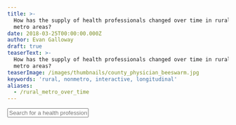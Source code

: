 ```yaml
---
title: >-
  How has the supply of health professionals changed over time in rural and
  metro areas?
date: 2018-03-25T00:00:00.000Z
author: Evan Galloway
draft: true
teaserText: >-
  How has the supply of health professionals changed over time in rural and
  metro areas?
teaserImage: /images/thumbnails/county_physician_beeswarm.jpg
keywords: 'rural, nonmetro, interactive, longitudinal'
aliases:
  - /rural_metro_over_time
---
```



<input name="professionSelect" placeholder="Search for a health profession" id="professionSelect"/>
<div id="chart"></div>
<div id="table"></div>
 
<script src="../javascript/d3.min.js"></script>
<script src="https://d3js.org/d3-array.v2.min.js"></script>
<script src="../javascript/awesomplete.min.js"></script>
<!-- <script src="../javascript/autocomplete.min.js"></script> -->

 <script > 

 const omb_metro_map_2015 = new Map([["ALAMANCE","metro"],["ALEXANDER","metro"],["ALLEGHANY","nonmetro"],["ANSON","nonmetro"],["ASHE","nonmetro"],["AVERY","nonmetro"],["BEAUFORT","nonmetro"],["BERTIE","nonmetro"],["BLADEN","nonmetro"],["BRUNSWICK","metro"],["BUNCOMBE","metro"],["BURKE","metro"],["CABARRUS","metro"],["CALDWELL","metro"],["CAMDEN","nonmetro"],["CARTERET","nonmetro"],["CASWELL","nonmetro"],["CATAWBA","metro"],["CHATHAM","metro"],["CHEROKEE","nonmetro"],["CHOWAN","nonmetro"],["CLAY","nonmetro"],["CLEVELAND","nonmetro"],["COLUMBUS","nonmetro"],["CRAVEN","metro"],["CUMBERLAND","metro"],["CURRITUCK","metro"],["DARE","nonmetro"],["DAVIDSON","metro"],["DAVIE","metro"],["DUPLIN","nonmetro"],["DURHAM","metro"],["EDGECOMBE","metro"],["FORSYTH","metro"],["FRANKLIN","metro"],["GASTON","metro"],["GATES","metro"],["GRAHAM","nonmetro"],["GRANVILLE","nonmetro"],["GREENE","nonmetro"],["GUILFORD","metro"],["HALIFAX","nonmetro"],["HARNETT","nonmetro"],["HAYWOOD","metro"],["HENDERSON","metro"],["HERTFORD","nonmetro"],["HOKE","metro"],["HYDE","nonmetro"],["IREDELL","metro"],["JACKSON","nonmetro"],["JOHNSTON","metro"],["JONES","metro"],["LEE","nonmetro"],["LENOIR","nonmetro"],["LINCOLN","metro"],["MCDOWELL","nonmetro"],["MACON","nonmetro"],["MADISON","metro"],["MARTIN","nonmetro"],["MECKLENBURG","metro"],["MITCHELL","nonmetro"],["MONTGOMERY","nonmetro"],["MOORE","nonmetro"],["NASH","metro"],["NEW HANOVER","metro"],["NORTHAMPTON","nonmetro"],["ONSLOW","metro"],["ORANGE","metro"],["PAMLICO","metro"],["PASQUOTANK","nonmetro"],["PENDER","metro"],["PERQUIMANS","nonmetro"],["PERSON","metro"],["PITT","metro"],["POLK","nonmetro"],["RANDOLPH","metro"],["RICHMOND","nonmetro"],["ROBESON","nonmetro"],["ROCKINGHAM","metro"],["ROWAN","metro"],["RUTHERFORD","nonmetro"],["SAMPSON","nonmetro"],["SCOTLAND","nonmetro"],["STANLY","nonmetro"],["STOKES","metro"],["SURRY","nonmetro"],["SWAIN","nonmetro"],["TRANSYLVANIA","nonmetro"],["TYRRELL","nonmetro"],["UNION","metro"],["VANCE","nonmetro"],["WAKE","metro"],["WARREN","nonmetro"],["WASHINGTON","nonmetro"],["WATAUGA","nonmetro"],["WAYNE","metro"],["WILKES","nonmetro"],["WILSON","nonmetro"],["YADKIN","metro"],["YANCEY","nonmetro"]]);
 
   d3.csv("https://data-dept-healthworkforce.cloudapps.unc.edu/data/specialties.csv", d3.autoType)
    .then(populateSelect)


    function populateSelect(data){
      const optionsMap = new Map(data.map(d=>[currProfessionName(d), d.id]));
        const options = data.map(d=>currProfessionName(d))
        const input = document.getElementById("professionSelect");
      
//         const myComponent = new AutoComplete({
//   target: document.querySelector('.content'),
//   data: { 
//     name: 'professionSelect',
//     itemStart: 1,
//     items: options,
//     minChar: 1,
//     fromStart: false
//   }
// })
        new Awesomplete(input, {
                minChars: 1,
                maxItems: 10,
                autoFirst: true,
                list: options
            });

        input.addEventListener("awesomplete-select", professionChanged);

      function professionChanged(selected){
      
      const currValue = optionsMap.get(selected.text.value);
      loadData(currValue)
    }

            function currProfessionName(currObject) {
  return currObject.profession == currObject.specialty
        ? currObject.profession
        : `${currObject.profession} - ${currObject.display_name}`
}
    }

    function loadData(id){
const dataLoaded = d3.csv(
  `https://data-dept-healthworkforce.cloudapps.unc.edu/data/region/spec${id.toString().padStart(
    3,
    "0"
  )}.csv`,
  function(e) {
    if (e.type != "county") return null;
    return {
          county: e.region,
          year: e.year,
          total: e.total,
          population: e.population,
          metro: omb_metro_map_2015.get(e.region.toUpperCase())
        };
  }
).then(function(data){
  return d3.rollup(
  data,
  function(v) {
    const population = d3.sum(v, e => e.population);
    const total = d3.sum(v, e => e.total);
    const rate = (total / population) * 10000;
    return {
      population: population,
      total: total,
      rate: rate
    };
  },
  d => d.metro,
  d => d.year
)
})
dataLoaded.then(drawChart);
dataLoaded.then(drawTable);
    }

    function drawTable(data){
     const rows = mapToObj(data).map(function(d){
  const newObj = {};
  d.children.forEach(function(e){
  newObj[e.name] = e.children
  })
  newObj["Metro"] = d.name.toUpperCase();
return newObj
});

      d3.select("#table").select("table").remove();
      const table = d3.select('#table')
        .append('table');

        table.append('thead').append('tr')
   .selectAll('th')
   .data(Object.keys(rows[0])).enter()
   .append('th')
   .attr('class', d=>d)
   .text(d=>d);
const format = d3.format(".2f")
table.append('tbody')
   .selectAll('tr')
   .data(rows).enter()
   .append('tr')
   .selectAll('td')
   .data(function(d,i){
     
     return Object.keys(d).map(e=>d[e])
   }).enter()
   .append('td')
   .html(d=>format(d.rate))
   .attr('class', d=>d);
       
        
    }

    function drawChart(countyGroups){

const width = 960;
const height = 450;
d3.select("#chart").selectAll("svg").remove()
const svg = d3.select("#chart").append("svg").attr("width", width).attr("height", height);

const margin = ({ top: 40, right: 100, bottom: 30, left: 40 });


const x = d3
  .scaleLinear()
  .domain(d3.extent(Array.from(countyGroups.get("metro").keys())))
  .range([margin.left, width - margin.right]);

  const y = d3
  .scaleLinear()
  .domain([
    0,
    Math.max(
      d3.max(
        Array.from(countyGroups.get("metro"), d => ({
          year: d[0],
          rate: d[1].rate
        })),
        d => d.rate
      ),
      d3.max(
        Array.from(countyGroups.get("nonmetro"), d => ({
          year: d[0],
          rate: d[1].rate
        })),
        d => d.rate
      )
    )
  ])
  .nice()
  .range([height - margin.bottom, margin.top]);

  const xAxis = g =>
  g.attr("transform", `translate(0,${height - margin.bottom})`).call(
    d3
      .axisBottom(x)
      .tickValues(d3.extent(Array.from(countyGroups.get("nonmetro").keys())))
      .tickFormat(d3.format(""))
      .tickSizeOuter(0)
  )

  const yAxis = g =>
  g
    .attr("transform", `translate(${margin.left},0)`)
    .call(d3.axisLeft(y).tickSizeInner(-width + margin.right + margin.left))
    .call(g => g.select(".domain").remove())
    .call(g => g.selectAll(".tick line").attr("stroke", "#bdbdbd"))
    .call(g =>
      g
        .select(".tick:last-of-type text")
        .clone()
        .attr("x", -30)
        .attr("dy", -15)
        .attr("text-anchor", "start")
        .attr("font-weight", "bold")
        .text("Rate per 10,000 population")
    )

const line = d3.line()
    .x(d => x(d.year))
    .y(d => y(d.rate))

  svg.append("g").call(xAxis);

  svg.append("g").call(yAxis);

  const rural = Array.from(countyGroups.get("nonmetro"), d => ({
    year: d[0],
    rate: d[1].rate
  }));
  const metro = Array.from(countyGroups.get("metro"), d => ({
    year: d[0],
    rate: d[1].rate
  }));

  svg
    .append("path")
    .datum(rural)
    .attr("fill", "none")
    .attr("stroke", "darkgreen")
    .attr("stroke-width", 3)
    .attr("stroke-linejoin", "round")
    .attr("stroke-linecap", "round")
    .attr("d", line);

  svg
    .append("path")
    .datum(metro)
    .attr("fill", "none")
    .attr("stroke", "steelblue")
    .attr("stroke-width", 3)
    .attr("stroke-linejoin", "round")
    .attr("stroke-linecap", "round")
    .attr("d", line);

  svg
    .selectAll("ruralAnnotation")
    .data(rural)
    .enter()
    .append("text")
    .attr("x", d => x(d.year) + 15)
    .attr("y", d => y(d.rate) - 10)
    .text((d, i) =>
      i == 0 || i == rural.length - 1 ? d3.format(".3r")(d.rate) : ""
    )
    .attr("text-anchor", "middle")
    .attr("font-size", 14);

  svg
    .selectAll("metroAnnotation")
    .data(metro)
    .enter()
    .append("text")
    .attr("x", d => x(d.year) + 15)
    .attr("y", d => y(d.rate) - 10)
    .text((d, i) =>
      i == 0 || i == metro.length - 1 ? d3.format(".3r")(d.rate) : ""
    )
    .attr("text-anchor", "middle")
    .attr("font-size", 14);


    }

    function mapToObj(map) {
  if (map instanceof Map) {
    return Array.from(map).map(([key, val]) => ({name:key, children:mapToObj(val)}));
  }
  return map;
}


            </script>